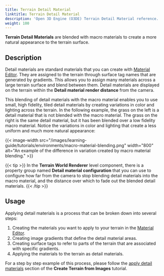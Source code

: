 ```yaml
---
title: Terrain Detail Material
linktitle: Terrain Detail Material
description: 'Open 3D Engine (O3DE) Terrain Detail Material reference.'
weight: 100
---
```


**Terrain Detail Materials** are blended with macro materials to create a more natural appearance to the terrain surface.

## Description

Detail materials are standard materials that you can create with [Material Editor](/docs/atom-guide/look-dev/materials/material-editor/). They are assigned to the terrain through surface tag names that are generated by gradients. This allows you to assign many materials across a large terrain surface and blend between them. Detail materials are displayed on the terrain within the **Detail material render distance** from the camera.

This blending of detail materials with the macro material enables you to use small, high fidelity, tiled detail materials by creating variations in color and lighting across the terrain. In the following example, the grass on the left is a detail material that is not blended with the macro material. The grass on the right is the same detail material, but it has been blended over a low fidelity macro material. Notice the variations in color and lighting that create a less uniform and much more natural appearance:

{{< image-width src="/images/learning-guide/tutorials/environments/macro-material-blending.png" width="800" alt="An example of the difference in variation created by macro material blending." >}}

{{< tip >}}
In the **Terrain World Renderer** level component, there is a property group named **Detail material configuration** that you can use to configure how far from the camera to stop blending detail materials into the macro material, and the distance over which to fade out the blended detail materials.
{{< /tip >}}

## Usage

Applying detail materials is a process that can be broken down into several steps:

1. Creating the materials you want to apply to your terrain in the [Material Editor](/docs/atom-guide/look-dev/materials/material-editor/).
1. Creating image gradients that define the detail material areas.
1. Creating surface tags to refer to parts of the terrain that are associated with specific gradients.
1. Applying the materials to the terrain as detail materials.

For a step by step example of this process, please follow the [apply detail materials](/docs/learning-guide/tutorials/environments/create-terrain-from-images/#apply-detail-materials) section of the **Create Terrain from Images** tutorial.
